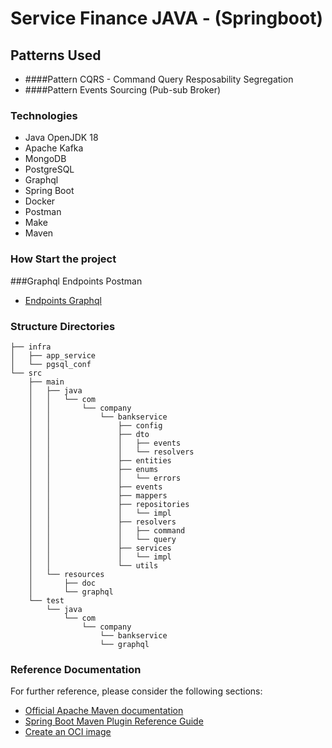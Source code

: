 # Service Finance JAVA - (Springboot)


## Patterns Used
- ####Pattern CQRS - Command Query Resposability Segregation
- ####Pattern Events Sourcing (Pub-sub Broker)

### Technologies
- Java OpenJDK 18
- Apache Kafka
- MongoDB
- PostgreSQL
- Graphql
- Spring Boot
- Docker
- Postman
- Make
- Maven

### How Start the project

###Graphql Endpoints Postman
- [Endpoints Graphql](https://github.com/92Sam/cqrs-bank/blob/develop/src/main/resources/doc/POSTMAN-CQRS-BANK.postman_collection.json)

### Structure Directories
``` 
├── infra
│   ├── app_service
│   └── pgsql_conf
└── src
    ├── main
    │   ├── java
    │   │   └── com
    │   │       └── company
    │   │           └── bankservice
    │   │               ├── config
    │   │               ├── dto
    │   │               │   ├── events
    │   │               │   └── resolvers
    │   │               ├── entities
    │   │               ├── enums
    │   │               │   └── errors
    │   │               ├── events
    │   │               ├── mappers
    │   │               ├── repositories
    │   │               │   └── impl
    │   │               ├── resolvers
    │   │               │   ├── command
    │   │               │   └── query
    │   │               ├── services
    │   │               │   └── impl
    │   │               └── utils
    │   └── resources
    │       ├── doc
    │       └── graphql
    └── test
        └── java
            └── com
                └── company
                    └── bankservice
                    └── graphql
```


### Reference Documentation
For further reference, please consider the following sections:

* [Official Apache Maven documentation](https://maven.apache.org/guides/index.html)
* [Spring Boot Maven Plugin Reference Guide](https://docs.spring.io/spring-boot/docs/2.7.5/maven-plugin/reference/html/)
* [Create an OCI image](https://docs.spring.io/spring-boot/docs/2.7.5/maven-plugin/reference/html/#build-image)
